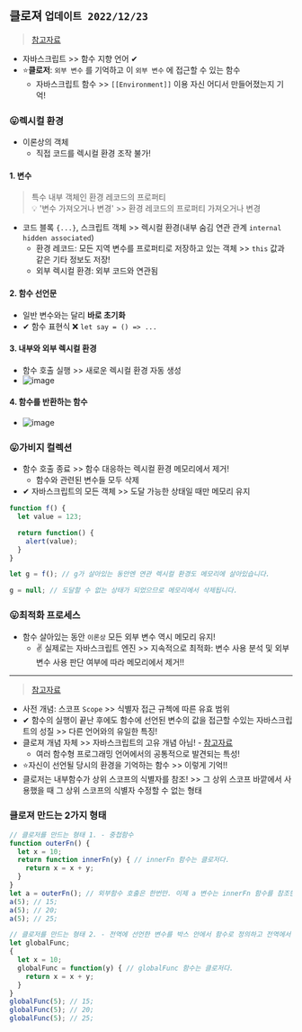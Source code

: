 ## 클로져 `업데이트 2022/12/23`
> [참고자료](https://ko.javascript.info/closure)
- 자바스크립트 >> 함수 지향 언어 ✔
- ⭐**클로저**: `외부 변수` 를 기억하고 이 `외부 변수` 에 접근할 수 있는 함수
  - 자바스크립트 함수 >> `[[Environment]]` 이용 자신 어디서 만들어졌는지 기억!
### 😛렉시컬 환경
- 이론상의 객체
  - 직접 코드를 렉시컬 환경 조작 불가!
#### 1. 변수
> 특수 내부 객체인 환경 레코드의 프로퍼티 <br>
> 💡 '변수 가져오거나 변경' >> 환경 레코드의 프로퍼티 가져오거나 변경
- 코드 블록 `{...}`, 스크립트 객체 >> 렉시컬 환경(내부 숨김 연관 관계 `internal hidden associated`)
  - 환경 레코드: 모든 지역 변수를 프로퍼티로 저장하고 있는 객체 >> `this` 값과 같은 기타 정보도 저장!
  - 외부 렉시컬 환경: 외부 코드와 연관됨
#### 2. 함수 선언문
- 일반 변수와는 달리 **바로 초기화**
- ✔ 함수 표현식 ❌ `let say = () => ...`
#### 3. 내부와 외부 렉시컬 환경
- 함수 호출 실행 >> 새로운 렉시컬 환경 자동 생성
- ![image](https://user-images.githubusercontent.com/61215550/209264633-8f0db59d-ad61-4b54-b111-107f5d76d2ce.png)
#### 4. 함수를 반환하는 함수
- ![image](https://user-images.githubusercontent.com/61215550/209264766-f8a8e0ae-026b-4142-8a2f-f74bccd43039.png)
### 😛가비지 컬렉션
- 함수 호출 종료 >> 함수 대응하는 렉시컬 환경 메모리에서 제거!
  - 함수와 관련된 변수들 모두 삭제
- ✔ 자바스크립트의 모든 객체 >> 도달 가능한 상태일 때만 메모리 유지


```js
function f() {
  let value = 123;

  return function() {
    alert(value);
  }
}

let g = f(); // g가 살아있는 동안엔 연관 렉시컬 환경도 메모리에 살아있습니다.

g = null; // 도달할 수 없는 상태가 되었으므로 메모리에서 삭제됩니다.
```


### 😛최적화 프로세스
- 함수 살아있는 동안 `이론상` 모든 외부 변수 역시 메모리 유지!
  - ✌ 실제로는 자바스크립트 엔진 >> 지속적으로 최적화: 변수 사용 분석 및 외부 변수 사용 판단 여부에 따라 메모리에서 제거!!

---
> [참고자료](https://joshua1988.github.io/vue-camp/js/closure.html)
- 사전 개념: 스코프 `Scope` >> 식별자 접근 규첵에 따른 유효 범위
- ✔ 함수의 실행이 끝난 후에도 함수에 선언된 변수의 값을 접근할 수있는 자바스크립트의 성질 >> 다른 언어와의 유일한 특징!
- 클로져 개념 자체 >> 자바스크립트의 고유 개념 아님! - [참고자료](https://hanamon.kr/javascript-%ED%81%B4%EB%A1%9C%EC%A0%80/)
  - 여러 함수형 프로그래밍 언어에서의 공통적으로 발견되는 특성! 
- ⭐자신이 선언될 당시의 환경을 기억하는 함수 >> 이렇게 기억!!
- 클로저는 내부함수가 상위 스코프의 식별자를 참조! >> 그 상위 스코프 바깥에서 사용했을 때 그 상위 스코프의 식별자 수정할 수 없는 형태

### 클로져 만드는 2가지 형태
```javascript
// 클로저를 만드는 형태 1. - 중첩함수
function outerFn() {
  let x = 10;
  return function innerFn(y) { // innerFn 함수는 클로저다.
    return x = x + y;
  }
}
let a = outerFn(); // 외부함수 호출은 한번만. 이제 a 변수는 innerFn 함수를 참조한다.
a(5); // 15;
a(5); // 20;
a(5); // 25;

// 클로저를 만드는 형태 2. - 전역에 선언한 변수를 박스 안에서 함수로 정의하고 전역에서 호출
let globalFunc;
{
  let x = 10;
  globalFunc = function(y) { // globalFunc 함수는 클로저다.
    return x = x + y;
  }
}
globalFunc(5); // 15;
globalFunc(5); // 20;
globalFunc(5); // 25;
```
